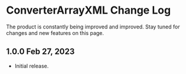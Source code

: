 # ConverterArrayXML Change Log

The product is constantly being improved and improved. Stay tuned for changes and new features on this page.

## 1.0.0 Feb 27, 2023
* Initial release.
